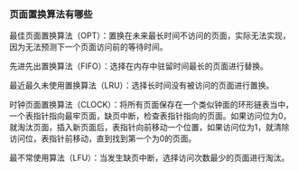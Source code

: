 ### 页面置换算法有哪些

最佳页面置换算法（OPT）：置换在未来最长时间不访问的页面，实际无法实现，因为无法预测下一个页面访问前的等待时间。

先进先出置换算法（FIFO）：选择在内存中驻留时间最长的页面进行替换。

最近最久未使用置换算法（LRU）：选择长时间没有被访问的页面进行置换。

时钟页面置换算法（CLOCK）：将所有页面保存在一个类似钟面的环形链表当中，一个表指针指向最牢页面，缺页中断，检查表指针指向的页面。如果访问位为0，就淘汰页面，插入新页面后，表指针向前移动一个位置，如果访问位为1，就清除访问位，表指针前移动，直到找到第一个为0的页面。

最不常使用算法（LFU）：当发生缺页中断，选择访问次数最少的页面进行淘汰。

